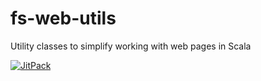 fs-web-utils
============

Utility classes to simplify working with web pages in Scala

[![JitPack](https://jitpack.io/v/frozenspider/fs-web-utils.svg)](https://jitpack.io/#frozenspider/fs-web-utils)
